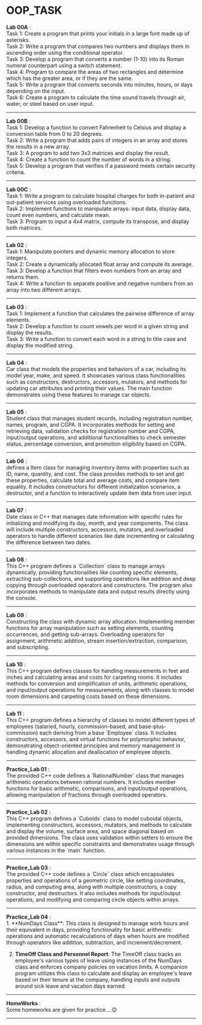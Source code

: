 # OOP_TASK
<b>Lab 00A</b> : <br>
Task 1: Create a program that prints your initials in a large font made up of asterisks.<br>
Task 2: Write a program that compares two numbers and displays them in ascending order using the conditional operator.<br>
Task 3: Develop a program that converts a number (1-10) into its Roman numeral counterpart using a switch statement.<br>
Task 4: Program to compare the areas of two rectangles and determine which has the greater area, or if they are the same.<br>
Task 5: Write a program that converts seconds into minutes, hours, or days depending on the input.<br>
Task 6: Create a program to calculate the time sound travels through air, water, or steel based on user input​​.<br>
<hr>
<b>Lab 00B</b> : <br>
Task 1: Develop a function to convert Fahrenheit to Celsius and display a conversion table from 0 to 20 degrees.<br>
Task 2: Write a program that adds pairs of integers in an array and stores the results in a new array.<br>
Task 3: A program to add two 3x3 matrices and display the result.<br>
Task 4: Create a function to count the number of words in a string.<br>
Task 5: Develop a program that verifies if a password meets certain security criteria​​.<br>
<hr>
<b>Lab 00C</b> : <br>
Task 1: Write a program to calculate hospital charges for both in-patient and out-patient services using overloaded functions.<br>
Task 2: Implement functions to manipulate arrays: input data, display data, count even numbers, and calculate mean.<br>
Task 3: Program to input a 4x4 matrix, compute its transpose, and display both matrices​.<br>
<hr>
<b>Lab 02</b> : <br>
Task 1: Manipulate pointers and dynamic memory allocation to store integers.<br>
Task 2: Create a dynamically allocated float array and compute its average.<br>
Task 3: Develop a function that filters even numbers from an array and returns them.<br>
Task 4: Write a function to separate positive and negative numbers from an array into two different arrays​.<br>
<hr>
<b>Lab 03</b> : <br>
Task 1: Implement a function that calculates the pairwise difference of array elements.<br>
Task 2: Develop a function to count vowels per word in a given string and display the results.<br>
Task 3: Write a function to convert each word in a string to title case and display the modified string.<br>
<hr>
<b>Lab 04</b> : <br>
Car class that models the properties and behaviors of a car, including its model year, make, and speed. It showcases various class functionalities such as constructors, destructors, accessors, mutators, and methods for updating car attributes and printing their values. The main function demonstrates using these features to manage car objects.
<hr>
<b>Lab 05</b> : <br>
Student class that manages student records, including registration number, names, program, and CGPA. It incorporates methods for setting and retrieving data, validation checks for registration number and CGPA, input/output operations, and additional functionalities to check semester status, percentage conversion, and promotion eligibility based on CGPA.
<hr>
<b>Lab 06</b> : <br>
defines a Item class for managing inventory items with properties such as ID, name, quantity, and cost. The class provides methods to set and get these properties, calculate total and average costs, and compare item equality. It includes constructors for different initialization scenarios, a destructor, and a function to interactively update item data from user input.
<hr>
<b>Lab 07</b> : <br>
Date class in C++ that manages date information with specific rules for initializing and modifying its day, month, and year components. The class will include multiple constructors, accessors, mutators, and overloaded operators to handle different scenarios like date incrementing or calculating the difference between two dates.
<hr>
<b>Lab 08</b> : <br>
This C++ program defines a `Collection` class to manage arrays dynamically, providing functionalities like counting specific elements, extracting sub-collections, and supporting operations like addition and deep copying through overloaded operators and constructors. The program also incorporates methods to manipulate data and output results directly using the console.
<hr>
<b>Lab 09</b> : <br>
Constructing the class with dynamic array allocation.
Implementing member functions for array manipulation such as setting elements, counting occurrences, and getting sub-arrays.
Overloading operators for assignment, arithmetic addition, stream insertion/extraction, comparison, and subscripting.
<hr>
<b>Lab 10</b> : <br>
This C++ program defines classes for handling measurements in feet and inches and calculating areas and costs for carpeting rooms. It includes methods for conversion and simplification of units, arithmetic operations, and input/output operations for measurements, along with classes to model room dimensions and carpeting costs based on these dimensions.
<hr>
<b>Lab 11</b> : <br>
This C++ program defines a hierarchy of classes to model different types of employees (salaried, hourly, commission-based, and base-plus-commission) each deriving from a base `Employee` class. It includes constructors, accessors, and virtual functions for polymorphic behavior, demonstrating object-oriented principles and memory management in handling dynamic allocation and deallocation of employee objects.
<hr>
<b>Practice_Lab 01</b> : <br>
The provided C++ code defines a `RationalNumber` class that manages arithmetic operations between rational numbers. It includes member functions for basic arithmetic, comparisons, and input/output operations, allowing manipulation of fractions through overloaded operators.
<hr>
<b>Practice_Lab 02</b> : <br>
This C++ program defines a `Cuboids` class to model cuboidal objects, implementing constructors, accessors, mutators, and methods to calculate and display the volume, surface area, and space diagonal based on provided dimensions. The class uses validation within setters to ensure the dimensions are within specific constraints and demonstrates usage through various instances in the `main` function.
<hr>
<b>Practice_Lab 03</b> : <br>
The provided C++ code defines a `Circle` class which encapsulates properties and operations of a geometric circle, like setting coordinates, radius, and computing area, along with multiple constructors, a copy constructor, and destructors. It also includes methods for input/output operations, and modifying and comparing circle objects within arrays.
<hr>
<b>Practice_Lab 04</b> : <br>
1. **NumDays Class**: This class is designed to manage work hours and their equivalent in days, providing functionality for basic arithmetic operations and automatic recalculations of days when hours are modified through operators like addition, subtraction, and increment/decrement.<br>

2. **TimeOff Class and Personnel Report**: The TimeOff class tracks an employee's various types of leave using instances of the NumDays class and enforces company policies on vacation limits. A companion program utilizes this class to calculate and display an employee's leave based on their tenure at the company, handling inputs and outputs around sick leave and vacation days earned.
<hr>
<b>HomeWorks </b> : <br>
Some homeworks are given for practice....😊
<hr>
